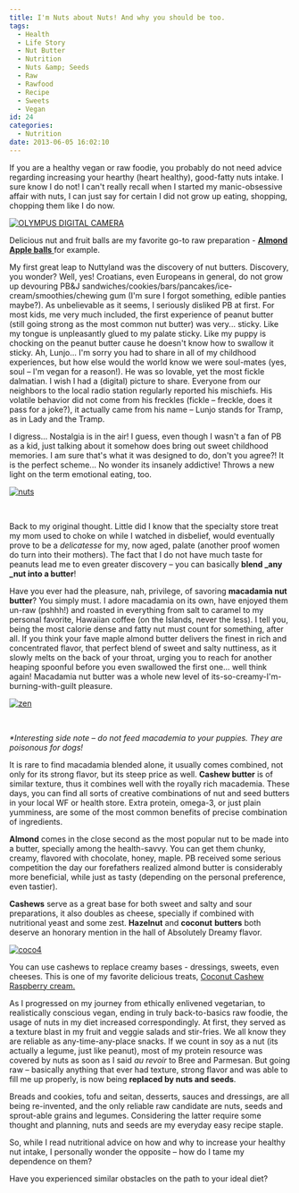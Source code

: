 ```yaml
---
title: I'm Nuts about Nuts! And why you should be too.
tags:
  - Health
  - Life Story
  - Nut Butter
  - Nutrition
  - Nuts &amp; Seeds
  - Raw
  - Rawfood
  - Recipe
  - Sweets
  - Vegan
id: 24
categories:
  - Nutrition
date: 2013-06-05 16:02:10
---
```


If you are a healthy vegan or raw foodie, you probably do not need advice regarding increasing your hearthy (heart healthy), good-fatty nuts intake. I sure know I do not! I can't really recall when I started my manic-obsessive affair with nuts, I can just say for certain I did not grow up eating, shopping, chopping them like I do now.

[![OLYMPUS DIGITAL CAMERA](http://girlintheraw.com/wp-content/uploads/2014/03/balls4-1024x854.jpg)](http://girlintheraw.com/wp-content/uploads/2014/03/balls4.jpg)

Delicious nut and fruit balls are my favorite go-to raw preparation - [**Almond Apple balls** ](http://girlintheraw.com/?p=144 "Almond Apple Sweet Balls")for example.

My first great leap to Nuttyland was the discovery of nut butters. Discovery, you wonder? Well, yes! Croatians, even Europeans in general, do not grow up devouring PB&amp;J sandwiches/cookies/bars/pancakes/ice-cream/smoothies/chewing gum (I'm sure I forgot something, edible panties maybe?). As unbelievable as it seems, I seriously disliked PB at first. For most kids, me very much included, the first experience of peanut butter (still going strong as the most common nut butter) was very... sticky. Like my tongue is unpleasantly glued to my palate sticky. Like my puppy is chocking on the peanut butter cause he doesn't know how to swallow it sticky. Ah, Lunjo... I'm sorry you had to share in all of my childhood experiences, but how else would the world know we were soul-mates (yes, soul – I'm vegan for a reason!). He was so lovable, yet the most fickle dalmatian. I wish I had a (digital) picture to share. Everyone from our neighbors to the local radio station regularly reported his mischiefs. His volatile behavior did not come from his freckles (fickle – freckle, does it pass for a joke?), it actually came from his name – Lunjo stands for Tramp, as in Lady and the Tramp.

I digress... Nostalgia is in the air! I guess, even though I wasn't a fan of PB as a kid, just talking about it somehow does bring out sweet childhood memories. I am sure that's what it was designed to do, don't you agree?! It is the perfect scheme... No wonder its insanely addictive! Throws a new light on the term emotional eating, too.

[![nuts](http://girlintheraw.com/wp-content/uploads/2014/12/nuts.jpg)](http://girlintheraw.com/wp-content/uploads/2014/12/nuts.jpg)

&nbsp;

Back to my original thought. Little did I know that the specialty store treat my mom used to choke on while I watched in disbelief, would eventually prove to be a _delicatesse_ for my, now aged, palate (another proof women do turn into their mothers). The fact that I do not have much taste for peanuts lead me to even greater discovery – you can basically **blend _any _nut into a butter**!

Have you ever had the pleasure, nah, privilege, of savoring **macadamia nut butter**? You simply must. I adore macadamia on its own, have enjoyed them un-raw (pshhh!) and roasted in everything from salt to caramel to my personal favorite, Hawaiian coffee (on the Islands, never the less). I tell you, being the most calorie dense and fatty nut must count for something, after all. If you think your fave maple almond butter delivers the finest in rich and concentrated flavor, that perfect blend of sweet and salty nuttiness, as it slowly melts on the back of your throat, urging you to reach for another heaping spoonful before you even swallowed the first one... well think again! Macadamia nut butter was a whole new level of its-so-creamy-I'm-burning-with-guilt pleasure.

[![zen](http://girlintheraw.com/wp-content/uploads/2014/03/zen.jpeg)](http://girlintheraw.com/wp-content/uploads/2014/03/zen.jpeg)

&nbsp;

_*Interesting side note – do not feed macademia to your puppies. They are poisonous for dogs!_

It is rare to find macadamia blended alone, it usually comes combined, not only for its strong flavor, but its steep price as well. **Cashew butter** is of similar texture, thus it combines well with the royally rich macademia. These days, you can find all sorts of creative combinations of nut and seed butters in your local WF or health store. Extra protein, omega-3, or just plain yumminess, are some of the most common benefits of precise combination of ingredients.

**Almond** comes in the close second as the most popular nut to be made into a butter, specially among the health-savvy. You can get them chunky, creamy, flavored with chocolate, honey, maple. PB received some serious competition the day our forefathers realized almond butter is considerably more beneficial, while just as tasty (depending on the personal preference, even tastier).

**Cashews** serve as a great base for both sweet and salty and sour preparations, it also doubles as cheese, specially if combined with nutritional yeast and some zest. **Hazelnut** and **coconut** **butters** both deserve an honorary mention in the hall of Absolutely Dreamy flavor.

[![coco4](http://girlintheraw.com/wp-content/uploads/2014/03/coco4-1024x1024.jpg)](http://girlintheraw.com/wp-content/uploads/2014/03/coco4.jpg)

You can use cashews to replace creamy bases - dressings, sweets, even cheeses. This is one of my favorite delicious treats, [Coconut Cashew Raspberry cream.](http://girlintheraw.com/?p=135 "I love pink (foods)!")

As I progressed on my journey from ethically enlivened vegetarian, to realistically conscious vegan, ending in truly back-to-basics raw foodie, the usage of nuts in my diet increased correspondingly. At first, they served as a texture blast in my fruit and veggie salads and stir-fries. We all know they are reliable as any-time-any-place snacks. If we count in soy as a nut (its actually a legume, just like peanut), most of my protein resource was covered by nuts as soon as I said _au_ _revoir_ to Bree and Parmesan. But going raw – basically anything that ever had texture, strong flavor and was able to fill me up properly, is now being **replaced by nuts and seeds**.

Breads and cookies, tofu and seitan, desserts, sauces and dressings, are all being re-invented, and the only reliable raw candidate are nuts, seeds and sprout-able grains and legumes. Considering the latter require some thought and planning, nuts and seeds are my everyday easy recipe staple.

So, while I read nutritional advice on how and why to increase your healthy nut intake, I personally wonder the opposite – how do I tame my dependence on them?

Have you experienced similar obstacles on the path to your ideal diet?
